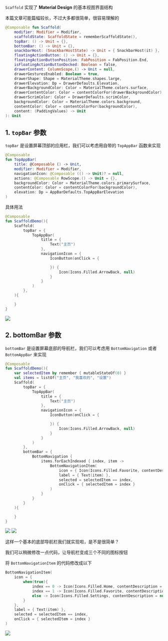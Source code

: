 
`Scaffold` 实现了 **Material Design** 的基本视图界面结构

本篇文章可能篇幅较长，不过大多都很简单，很容易理解的

``` kotlin
@Composable fun Scaffold(
    modifier: Modifier = Modifier, 
    scaffoldState: ScaffoldState = rememberScaffoldState(), 
    topBar: () -> Unit = {}, 
    bottomBar: () -> Unit = {}, 
    snackbarHost: (SnackbarHostState) -> Unit = { SnackbarHost(it) }, 
    floatingActionButton: () -> Unit = {}, 
    floatingActionButtonPosition: FabPosition = FabPosition.End, 
    isFloatingActionButtonDocked: Boolean = false, 
    drawerContent: ColumnScope.() -> Unit = null, 
    drawerGesturesEnabled: Boolean = true, 
    drawerShape: Shape = MaterialTheme.shapes.large, 
    drawerElevation: Dp = DrawerDefaults.Elevation, 
    drawerBackgroundColor: Color = MaterialTheme.colors.surface, 
    drawerContentColor: Color = contentColorFor(drawerBackgroundColor), 
    drawerScrimColor: Color = DrawerDefaults.scrimColor, 
    backgroundColor: Color = MaterialTheme.colors.background, 
    contentColor: Color = contentColorFor(backgroundColor), 
    content: (PaddingValues) -> Unit
): Unit
```
## 1. `topBar` 参数

`topBar` 是设置屏幕顶部的应用栏，我们可以考虑用自带的 `TopAppBar` 函数来实现

``` kotlin
@Composable
fun TopAppBar(
    title: @Composable () -> Unit,
    modifier: Modifier = Modifier,
    navigationIcon: @Composable (() -> Unit)? = null,
    actions: @Composable RowScope.() -> Unit = {},
    backgroundColor: Color = MaterialTheme.colors.primarySurface,
    contentColor: Color = contentColorFor(backgroundColor),
    elevation: Dp = AppBarDefaults.TopAppBarElevation
)
```

具体用法

``` kotlin
@Composable
fun ScaffoldDemo(){
    Scaffold(
        topBar = {
            TopAppBar(
                title = {
                    Text("主页")
                },
                navigationIcon = {
                    IconButton(onClick = {

                    }) {
                        Icon(Icons.Filled.ArrowBack, null)
                    }
                }
            )
        },
    ){

    }
}
```

![](../assets/layout/scaffold/demo.png)

## 2. bottomBar 参数

`bottomBar` 是设置屏幕底部的导航栏，我们可以考虑用 `BottomNavigation` 或者 `BottomAppBar` 来实现

``` kotlin
@Composable
fun ScaffoldDemo(){
    var selectedItem by remember { mutableStateOf(0) }
    val items = listOf("主页", "我喜欢的", "设置")
    Scaffold(
        topBar = {
            TopAppBar(
                title = {
                    Text("主页")
                },
                navigationIcon = {
                    IconButton(onClick = {

                    }) {
                        Icon(Icons.Filled.ArrowBack, null)
                    }
                }
            )
        },
        bottomBar = {
            BottomNavigation {
                items.forEachIndexed { index, item ->
                    BottomNavigationItem(
                        icon = { Icon(Icons.Filled.Favorite, contentDescription = null) },
                        label = { Text(item) },
                        selected = selectedItem == index,
                        onClick = { selectedItem = index }
                    )
                }
            }
        }
    ){

    }
}
```

![](../assets/layout/scaffold/demo2.png)
![](../assets/layout/scaffold/demo3.png)

这样一个基本的底部导航栏我们就实现啦，是不是很简单？

我们可以稍微修改一点代码，让导航栏变成三个不同的图标按钮

将 `BottomNavigationItem` 的代码修改成以下

``` kotlin
BottomNavigationItem(
    icon = {
        when(true){
            index == 0 -> Icon(Icons.Filled.Home, contentDescription = null)
            index == 1 -> Icon(Icons.Filled.Favorite, contentDescription = null)
            else -> Icon(Icons.Filled.Settings, contentDescription = null)
        }
    },
    label = { Text(item) },
    selected = selectedItem == index,
    onClick = { selectedItem = index }
)
```

![](../assets/layout/scaffold/demo4.png)